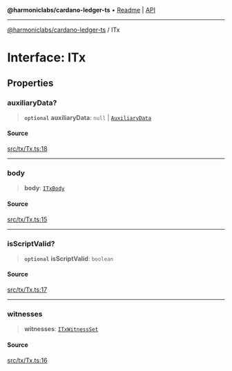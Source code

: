 **@harmoniclabs/cardano-ledger-ts** • [Readme](../Introduction) \| [API](../globals)

***

[@harmoniclabs/cardano-ledger-ts](../Introduction) / ITx

# Interface: ITx

## Properties

### auxiliaryData?

> **`optional`** **auxiliaryData**: `null` \| [`AuxiliaryData`](../classes/AuxiliaryData)

#### Source

[src/tx/Tx.ts:18](https://github.com/HarmonicLabs/cardano-ledger-ts/blob/d1659b0/src/tx/Tx.ts#L18)

***

### body

> **body**: [`ITxBody`](ITxBody)

#### Source

[src/tx/Tx.ts:15](https://github.com/HarmonicLabs/cardano-ledger-ts/blob/d1659b0/src/tx/Tx.ts#L15)

***

### isScriptValid?

> **`optional`** **isScriptValid**: `boolean`

#### Source

[src/tx/Tx.ts:17](https://github.com/HarmonicLabs/cardano-ledger-ts/blob/d1659b0/src/tx/Tx.ts#L17)

***

### witnesses

> **witnesses**: [`ITxWitnessSet`](ITxWitnessSet)

#### Source

[src/tx/Tx.ts:16](https://github.com/HarmonicLabs/cardano-ledger-ts/blob/d1659b0/src/tx/Tx.ts#L16)
